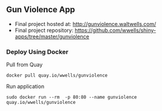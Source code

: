 ## Gun Violence App

* Final project hosted at:  http://gunviolence.waltwells.com/
* Final project repository: https://github.com/wwells/shiny-apps/tree/master/gunviolence

### Deploy Using Docker

Pull from Quay

```
docker pull quay.io/wwells/gunviolence
```

Run application

```
sudo docker run --rm  -p 80:80 --name gunviolence quay.io/wwells/gunviolence
```